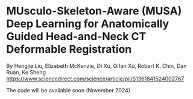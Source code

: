 # MUsculo-Skeleton-Aware (MUSA) Deep Learning for Anatomically Guided Head-and-Neck CT Deformable Registration
By Hengjie Liu, Elizabeth McKenzie, Di Xu, Qifan Xu, Robert K. Chin, Dan Ruan, Ke Sheng
https://www.sciencedirect.com/science/article/pii/S1361841524002767  

The code will be available soon (November 2024)

